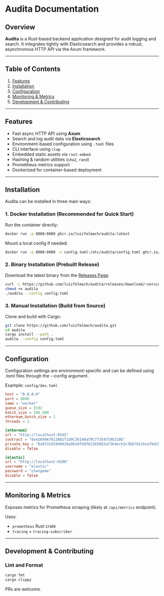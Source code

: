 # Audita Documentation

## Overview

**Audita** is a Rust-based backend application designed for audit logging and search. It integrates tightly with Elasticsearch and provides a robust, asynchronous HTTP API via the Axum framework.

---

## Table of Contents

1. [Features](#features)
2. [Installation](#installation)
3. [Configuration](#configuration)
4. [Monitoring & Metrics](#monitoring--metrics)
5. [Development & Contributing](#development--contributing)

---

## Features

* Fast async HTTP API using **Axum**
* Search and log audit data via **Elasticsearch**
* Environment-based configuration using `.toml` files
* CLI interface using `clap`
* Embedded static assets via `rust-embed`
* Hashing & random utilities (`sha2`, `rand`)
* Prometheus metrics support
* Dockerized for container-based deployment

---

## Installation

Audita can be installed in three main ways:

### 1. Docker Installation (Recommended for Quick Start)

Run the container directly:

```bash
docker run -p 8080:8080 ghcr.io/luizfelmach/audita:latest
```

Mount a local config if needed:

```bash
docker run -p 8080:8080 -v config.toml:/etc/audita/config.toml ghcr.io/luizfelmach/audita:latest
```

### 2. Binary Installation (Prebuilt Release)

Download the latest binary from the [Releases Page](https://github.com/luizfelmach/audita/releases):

```bash
curl -L https://github.com/luizfelmach/audita/releases/download/<version>/audita -o audita
chmod +x audita
./audita --config config.toml
```

### 3. Manual Installation (Build from Source)

Clone and build with Cargo:

```bash
git clone https://github.com/luizfelmach/audita.git
cd audita
cargo install --path .
audita --config config.toml
```

---

## Configuration

Configuration settings are environment-specific and can be defined using .toml files through the --config argument.

Example: `config/dev.toml`

```toml
host = "0.0.0.0"
port = 8080
name = "worker"
queue_size = 8192
batch_size = 100_000
ethereum_batch_size = 1
threads = 1

[ethereum]
url = "http://localhost:8545"
contract = "0x42699A7612A82f1d9C36148af9C77354759b210b"
private_key = "0x8f2a55949038a9610f50fb23b5883af3b4ecb3c3bb792cbcefbd1542c692be63"
disable = false

[elastic]
url = "http://localhost:9200"
username = "elastic"
password = "changeme"
disable = false
```

---

## Monitoring & Metrics

Exposes metrics for Prometheus scraping (likely at `/api/metrics` endpoint).

Uses:

* `prometheus` Rust crate
* `tracing` + `tracing-subscriber`

---

## Development & Contributing

### Lint and Format

```bash
cargo fmt
cargo clippy
```

PRs are welcome.
